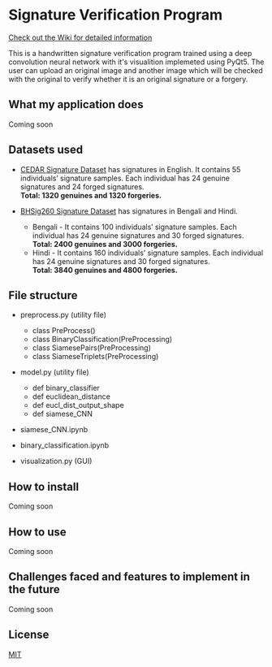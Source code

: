 # Signature Verification Program
[Check out the Wiki for detailed information](https://github.com/ikathuria/SignatureVerification/wiki)

This is a handwritten signature verification program trained using a deep convolution neural network with it's visualition implemeted using PyQt5. The user can upload an original image and another image which will be checked with the original to verify whether it is an original signature or a forgery.

## What my application does
Coming soon

## Datasets used
* [CEDAR Signature Dataset](https://paperswithcode.com/dataset/cedar-signature#:~:text=for%20signature%20verification-,CEDAR%20Signature%20is%20a%20database%20of%20off%2Dline%20signatures%20for,thereby%20creating%201%2C320%20genuine%20signatures.)
has signatures in English. It contains 55 individuals’ signature samples. Each individual has 24 genuine signatures and 24 forged signatures.  
**Total: 1320 genuines and 1320 forgeries.**

* [BHSig260 Signature Dataset](https://drive.google.com/file/d/0B29vNACcjvzVc1RfVkg5dUh2b1E/view)
has signatures in Bengali and Hindi.
    * Bengali - It contains 100 individuals’ signature samples. Each individual has 24 genuine signatures and 30 forged signatures.  
    **Total: 2400 genuines and 3000 forgeries.**
    * Hindi - It contains 160 individuals’ signature samples. Each individual has 24 genuine signatures and 30 forged signatures.  
    **Total: 3840 genuines and 4800 forgeries.**

<!--
* [ICDAR Signature Dataset](http://www.iapr-tc11.org/mediawiki/index.php/ICDAR_2011_Signature_Verification_Competition_(SigComp2011))
has signatures in Dutch and Chinese.
    * Dutch - It contains 10 individuals’ signature samples. Each individual has 24 genuine signatures and 4 forged signatures.  
    **Total: 240 genuines and 140 forgeries.**
    * Chinese - It contains 10 individuals’ signature samples. Each individual has 24 genuine signatures and 12 forged signatures.  
    **Total: 240 genuines and 120 forgeries.**

Why you used the technologies you used
-->

## File structure
- preprocess.py (utility file)
   - class PreProcess()
   - class BinaryClassification(PreProcessing)
   - class SiamesePairs(PreProcessing)
   - class SiameseTriplets(PreProcessing)

- model.py (utility file)
   - def binary_classifier
   - def euclidean_distance
   - def eucl_dist_output_shape
   - def siamese_CNN

- siamese_CNN.ipynb

- binary_classification.ipynb

- visualization.py (GUI)

## How to install
Coming soon

## How to use
Coming soon

## Challenges faced and features to implement in the future
Coming soon

## License
[MIT](/LICENSE)
